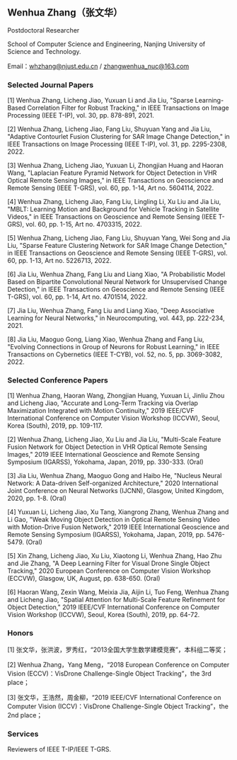 ## Wenhua Zhang（张文华）

Postdoctoral Researcher

School of Computer Science and Engineering, Nanjing University of Science and Technology.

Email：whzhang@njust.edu.cn / zhangwenhua_nuc@163.com

### Selected Journal Papers

[1] Wenhua Zhang, Licheng Jiao, Yuxuan Li and Jia Liu, "Sparse Learning-Based Correlation Filter for Robust Tracking," in IEEE Transactions on Image Processing (IEEE T-IP), vol. 30, pp. 878-891, 2021. 

[2] Wenhua Zhang, Licheng Jiao, Fang Liu, Shuyuan Yang and Jia Liu, "Adaptive Contourlet Fusion Clustering for SAR Image Change Detection," in IEEE Transactions on Image Processing (IEEE T-IP), vol. 31, pp. 2295-2308, 2022. 

[3] Wenhua Zhang, Licheng Jiao, Yuxuan Li, Zhongjian Huang and Haoran Wang, "Laplacian Feature Pyramid Network for Object Detection in VHR Optical Remote Sensing Images," in IEEE Transactions on Geoscience and Remote Sensing (IEEE T-GRS), vol. 60, pp. 1-14, Art no. 5604114, 2022. 

[4] Wenhua Zhang, Licheng Jiao, Fang Liu, Lingling Li, Xu Liu and Jia Liu, "MBLT: Learning Motion and Background for Vehicle Tracking in Satellite Videos," in IEEE Transactions on Geoscience and Remote Sensing (IEEE T-GRS), vol. 60, pp. 1-15, Art no. 4703315, 2022. 

[5] Wenhua Zhang, Licheng Jiao, Fang Liu, Shuyuan Yang, Wei Song and Jia Liu, "Sparse Feature Clustering Network for SAR Image Change Detection," in IEEE Transactions on Geoscience and Remote Sensing (IEEE T-GRS), vol. 60, pp. 1-13, Art no. 5226713, 2022.  

[6] Jia Liu, Wenhua Zhang, Fang Liu and Liang Xiao, "A Probabilistic Model Based on Bipartite Convolutional Neural Network for Unsupervised Change Detection," in IEEE Transactions on Geoscience and Remote Sensing (IEEE T-GRS), vol. 60, pp. 1-14, Art no. 4701514, 2022. 

[7] Jia Liu, Wenhua Zhang, Fang Liu and Liang Xiao, "Deep Associative Learning for Neural Networks," in Neurocomputing, vol. 443, pp. 222-234, 2021. 

[8] Jia Liu, Maoguo Gong, Liang Xiao, Wenhua Zhang and Fang Liu, "Evolving Connections in Group of Neurons for Robust Learning," in IEEE Transactions on Cybernetics (IEEE T-CYB), vol. 52, no. 5, pp. 3069-3082, 2022.

### Selected Conference Papers

[1] Wenhua Zhang, Haoran Wang, Zhongjian Huang, Yuxuan Li, Jinliu Zhou and Licheng Jiao, "Accurate and Long-Term Tracking via Overlap Maximization Integrated with Motion Continuity," 2019 IEEE/CVF International Conference on Computer Vision Workshop (ICCVW), Seoul, Korea (South), 2019, pp. 109-117.

[2] Wenhua Zhang, Licheng Jiao, Xu Liu and Jia Liu, "Multi-Scale Feature Fusion Network for Object Detection in VHR Optical Remote Sensing Images," 2019 IEEE International Geoscience and Remote Sensing Symposium (IGARSS), Yokohama, Japan, 2019, pp. 330-333. (Oral)

[3] Jia Liu, Wenhua Zhang, Maoguo Gong and Haibo He, "Nucleus Neural Network: A Data-driven Self-organized Architecture," 2020 International Joint Conference on Neural Networks (IJCNN), Glasgow, United Kingdom, 2020, pp. 1-8. (Oral)

[4] Yuxuan Li, Licheng Jiao, Xu Tang, Xiangrong Zhang, Wenhua Zhang and Li Gao, "Weak Moving Object Detection in Optical Remote Sensing Video with Motion-Drive Fusion Network," 2019 IEEE International Geoscience and Remote Sensing Symposium (IGARSS), Yokohama, Japan, 2019, pp. 5476-5479. (Oral) 

[5] Xin Zhang, Licheng Jiao, Xu Liu, Xiaotong Li, Wenhua Zhang, Hao Zhu and Jie Zhang, "A Deep Learning Filter for Visual Drone Single Object Tracking," 2020 European Conference on Computer Vision Workshop (ECCVW), Glasgow, UK, August, pp. 638-650. (Oral)

[6] Haoran Wang, Zexin Wang, Meixia Jia, Aijin Li, Tuo Feng, Wenhua Zhang and Licheng Jiao, "Spatial Attention for Multi-Scale Feature Refinement for Object Detection," 2019 IEEE/CVF International Conference on Computer Vision Workshop (ICCVW), Seoul, Korea (South), 2019, pp. 64-72.

### Honors

[1] 张文华，张洪波，罗秀红，“2013全国大学生数学建模竞赛”，本科组二等奖；

[2] Wenhua Zhang，Yang Meng，“2018 European Conference on Computer Vision (ECCV)：VisDrone Challenge-Single Object Tracking”，the 3rd place；

[3] 张文华，王浩然，周金柳，“2019 IEEE/CVF International Conference on Computer Vision (ICCV)：VisDrone Challenge-Single Object Tracking”，the 2nd place；

### Services

Reviewers of IEEE T-IP/IEEE T-GRS.
